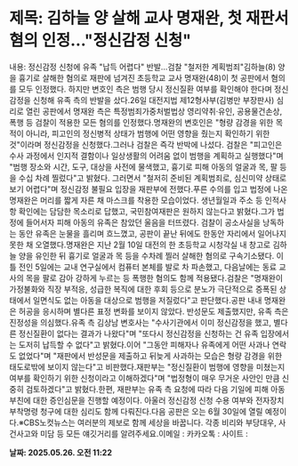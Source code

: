 # **제목: 김하늘 양 살해 교사 명재완, 첫 재판서 혐의 인정…"정신감정 신청"**

  내용: 정신감정 신청에 유족 "납득 어렵다" 반발…검찰 "철저한 계획범죄"김하늘(8) 양을 흉기로 살해한 혐의로 재판에 넘겨진 초등학교 교사 명재완(48)이 첫 공판에서 혐의를 모두 인정했다. 하지만 변호인 측은 범행 당시 정신질환 여부를 확인해야 한다며 정신감정을 신청해 유족 측의 반발을 샀다.26일 대전지법 제12형사부(김병만 부장판사) 심리로 열린 공판에서 명재완 측은 특정범죄가중처벌법상 영리약취·유인, 공용물건손상, 폭행 등 검찰이 적용한 모든 혐의를 인정했다.명재완의 변호인은 "형량 감경을 위한 목적이 아니라, 피고인의 정신병적 상태가 범행에 어떤 영향을 줬는지 확인하기 위한 것"이라며 정신감정을 신청했다.그러나 검찰은 즉각 반박에 나섰다. 검찰은 "피고인은 수사 과정에서 인지적 결함이나 일상생활의 어려움 없이 범행을 계획하고 실행했다"며 "범행 장소와 시간, 도구, 대상을 사전에 물색했고, 흉기로 피해 아동의 얼굴과 목, 팔 등을 수십 차례 찔렀다"고 밝혔다. 그러면서 "철저히 준비된 계획범죄로, 심신미약 상태로 보기 어렵다"며 정신감정 불필요 입장을 재판부에 전했다.푸른 수의를 입고 법정에 나온 명재완은 머리를 짧게 자른 채 마스크를 착용한 모습이었다. 생년월일과 주소 등 인적사항 확인에는 담담한 목소리로 답했고, 국민참여재판은 원하지 않는다고 밝혔다.그가 법정에 들어서자 피해 아동의 유족은 참았던 울음을 터뜨렸다. 검찰이 공소사실을 낭독하는 동안 유족은 눈물을 흘리며 흐느꼈고, 공판이 끝난 뒤에도 한동안 자리에서 일어나지 못한 채 오열했다.명재완은 지난 2월 10일 대전의 한 초등학교 시청각실 내 창고로 김하늘 양을 유인한 뒤 흉기로 얼굴과 목 등을 수차례 찔러 살해한 혐의로 구속기소됐다. 이틀 전인 5일에는 교내 연구실에서 컴퓨터 본체를 발로 차 파손했고, 다음날에는 동료 교사의 목을 팔로 감아 강하게 누르는 등 폭행한 혐의도 함께 적용됐다.검찰은 "명재완이 가정불화와 직장 부적응, 성급한 복직에 대한 후회 등으로 분노가 극단적으로 증폭된 상태에서 일면식도 없는 아동을 대상으로 범행을 저질렀다"고 판단했다.공판 내내 명재완은 허공을 응시하며 별다른 표정 변화를 보이지 않았다. 반성문도 제출했지만, 유족 측은 진정성을 의심했다.유족 측 김상남 변호사는 "수사기관에서 이미 정신감정을 했고, 별다른 정신질환이 없다는 결과가 나왔다"며 "또다시 정신감정을 신청하는 건 유족 입장에서는 도저히 납득할 수 없다"고 밝혔다.이어 "그동안 피해자나 유족에게 어떤 사과나 연락도 없었다"며 "재판에서 반성문을 제출하고 뒤늦게 사과하는 모습은 형량 감경을 위한 태도로밖에 보이지 않는다"고 비판했다.재판부는 "정신질환이 범행에 영향을 미쳤는지 여부를 확인하기 위한 신청이라고 이해하겠다"며 "법정형이 매우 무거운 사안인 만큼 신중히 검토하겠다"고 밝혔다.한편, 재판부는 유족 측 요청에 따라 다음 기일에 피해 아동 부친에 대한 증인심문을 진행할 예정이다. 아울러 정신감정 신청 수용 여부와 전자장치 부착명령 청구에 대한 심리도 함께 다뤄진다.다음 공판은 오는 6월 30일에 열릴 예정이다.※CBS노컷뉴스는 여러분의 제보로 함께 세상을 바꿉니다. 각종 비리와 부당대우, 사건사고와 미담 등 모든 얘깃거리를 알려주세요.이메일 : 카카오톡 : 사이트 :

  **날짜: 2025.05.26. 오전 11:22**